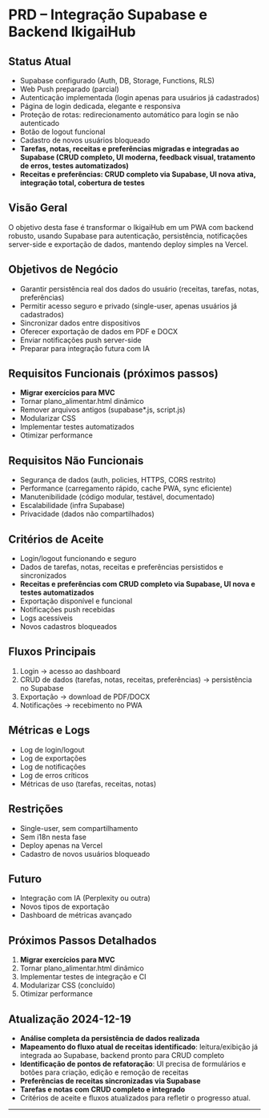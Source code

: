 # PRD – Integração Supabase e Backend IkigaiHub

## Status Atual
- Supabase configurado (Auth, DB, Storage, Functions, RLS)
- Web Push preparado (parcial)
- Autenticação implementada (login apenas para usuários já cadastrados)
- Página de login dedicada, elegante e responsiva
- Proteção de rotas: redirecionamento automático para login se não autenticado
- Botão de logout funcional
- Cadastro de novos usuários bloqueado
- **Tarefas, notas, receitas e preferências migradas e integradas ao Supabase (CRUD completo, UI moderna, feedback visual, tratamento de erros, testes automatizados)**
- **Receitas e preferências: CRUD completo via Supabase, UI nova ativa, integração total, cobertura de testes**

## Visão Geral
O objetivo desta fase é transformar o IkigaiHub em um PWA com backend robusto, usando Supabase para autenticação, persistência, notificações server-side e exportação de dados, mantendo deploy simples na Vercel.

## Objetivos de Negócio
- Garantir persistência real dos dados do usuário (receitas, tarefas, notas, preferências)
- Permitir acesso seguro e privado (single-user, apenas usuários já cadastrados)
- Sincronizar dados entre dispositivos
- Oferecer exportação de dados em PDF e DOCX
- Enviar notificações push server-side
- Preparar para integração futura com IA

## Requisitos Funcionais (próximos passos)
- **Migrar exercícios para MVC**
- Tornar plano_alimentar.html dinâmico
- Remover arquivos antigos (supabase*.js, script.js)
- Modularizar CSS
- Implementar testes automatizados
- Otimizar performance

## Requisitos Não Funcionais
- Segurança de dados (auth, policies, HTTPS, CORS restrito)
- Performance (carregamento rápido, cache PWA, sync eficiente)
- Manutenibilidade (código modular, testável, documentado)
- Escalabilidade (infra Supabase)
- Privacidade (dados não compartilhados)

## Critérios de Aceite
- Login/logout funcionando e seguro
- Dados de tarefas, notas, receitas e preferências persistidos e sincronizados
- **Receitas e preferências com CRUD completo via Supabase, UI nova e testes automatizados**
- Exportação disponível e funcional
- Notificações push recebidas
- Logs acessíveis
- Novos cadastros bloqueados

## Fluxos Principais
1. Login → acesso ao dashboard
2. CRUD de dados (tarefas, notas, receitas, preferências) → persistência no Supabase
3. Exportação → download de PDF/DOCX
4. Notificações → recebimento no PWA

## Métricas e Logs
- Log de login/logout
- Log de exportações
- Log de notificações
- Log de erros críticos
- Métricas de uso (tarefas, receitas, notas)

## Restrições
- Single-user, sem compartilhamento
- Sem i18n nesta fase
- Deploy apenas na Vercel
- Cadastro de novos usuários bloqueado

## Futuro
- Integração com IA (Perplexity ou outra)
- Novos tipos de exportação
- Dashboard de métricas avançado

## Próximos Passos Detalhados
1. **Migrar exercícios para MVC**
2. Tornar plano_alimentar.html dinâmico
3. Implementar testes de integração e CI
4. Modularizar CSS (concluído)
5. Otimizar performance

## Atualização 2024-12-19
- **Análise completa da persistência de dados realizada**
- **Mapeamento do fluxo atual de receitas identificado**: leitura/exibição já integrada ao Supabase, backend pronto para CRUD completo
- **Identificação de pontos de refatoração**: UI precisa de formulários e botões para criação, edição e remoção de receitas
- **Preferências de receitas sincronizadas via Supabase**
- **Tarefas e notas com CRUD completo e integrado**
- Critérios de aceite e fluxos atualizados para refletir o progresso atual.

--- 